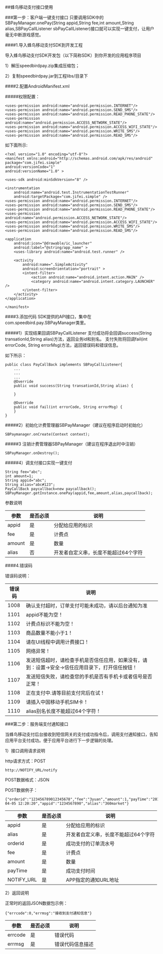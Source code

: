 
##蜂鸟移动支付接口使用

###第一步：客户端一键支付接口
只要调用SDK中的SBPayManager.onePay(String appid,String fee,int amount,String alias,SBPayCallListener sbPayCallListener)接口就可以实现一键支付，让用户毫无中断游戏感觉。

####1.导入蜂鸟移动支付SDK到开发工程
导入蜂鸟移动支付SDK开发包（以下简称SDK）到你开发的应用程序项目1）解压speedbirdpay.zip集成压缩包；
2）复制speedbirdpay.jar到工程libs/目录下
####2.配置AndroidManifest.xml#####权限配置：
	<uses-permission android:name="android.permission.INTERNET"/>
    <uses-permission android:name="android.permission.SEND_SMS"/>
    <uses-permission android:name="android.permission.READ_PHONE_STATE"/>
    <uses-permission android:name="android.permission.ACCESS_NETWORK_STATE"/>
    <uses-permission android:name="android.permission.ACCESS_WIFI_STATE"/>
    <uses-permission android:name="android.permission.WRITE_SMS"/>
    <uses-permission android:name="android.permission.READ_SMS"/>如下面所示:
    <?xml version="1.0" encoding="utf-8"?>
    <manifest xmlns:android="http://schemas.android.com/apk/res/android"
    package="com.jifei.simple"
    android:versionCode="1"
    android:versionName="1.0" >

    <uses-sdk android:minSdkVersion="8" />

    <instrumentation
        android:name="android.test.InstrumentationTestRunner"
        android:targetPackage="com.jifei.simple" />
    <uses-permission android:name="android.permission.INTERNET"/>
    <uses-permission android:name="android.permission.SEND_SMS"/>
    <uses-permission android:name="android.permission.READ_PHONE_STATE"/>
    <uses-permission android:name="android.permission.ACCESS_NETWORK_STATE"/>
    <uses-permission android:name="android.permission.ACCESS_WIFI_STATE"/>
    <uses-permission android:name="android.permission.WRITE_SMS"/>
    <uses-permission android:name="android.permission.READ_SMS"/>

    <application
        android:icon="@drawable/ic_launcher"
        android:label="@string/app_name" >
        <uses-library android:name="android.test.runner" />
	
        <activity
            android:name=".SimpleActivity"
            android:screenOrientation="portrait" >
            <intent-filter>
                <action android:name="android.intent.action.MAIN" />
                <category android:name="android.intent.category.LAUNCHER" />
            </intent-filter>
        </activity>
    </application>

    </manifest> ####3.添加代码SDK提供的API接口，集中在com.speedbird.pay.SBPayManager类里。
#####1）实现结果回调SBPayCallListener支付成功将会回调success(String transationId,String alias)方法，返回业务id和别名。支付失败将回调fail(int errorCode, String errorMsg)方法，返回错误码和错误信息。如下所示：
	public class PayCallBack implements SBPayCallListener{		...
		...		...		@Override
		public void success(String transationId,String alias) {

		}

		@Override
		public void fail(int errorCode, String errorMsg) {
		}	}
#####2）初始化计费管理器SBPayManager（建议在程序启动时初始化）

	SBPaymanager.onCreate(Context context);

#####3 注销计费管理器SBPayManager（建议在程序退出时中注销）
	SBPayManager.onDestroy();
#####4）调支付接口实现一键支付

	String fee="abc";
	int amount=1;
	String appid="abc";
	String alias="abc#123";
	PayCallBack paycallback=new paycallback();	SBPayManager.getInstance.onePay(appid,fee,amount,alias,paycallback);
参数说明

参数|是否必须|说明
---|-------|----
appid|是|分配给应用的标识
fee|是|计费点
amount|是|数量
alias|否|开发者自定义串，长度不能超过64个字符####4.错误码
错误码说明：
错误码|说明
---|----
1008|确认支付超时，订单支付可能未成功，请以后台通知为准
1101|appid不能为空！
1102|计费点标识不能为空！
1103|商品数量不能小于1！
1104|请在UI线程中调用计费接口！
1105|网络异常！
1106|发送短信超时，请检查手机是否信任应用，如果没有，请到：设置->安全->信任应用目录下，打开信任按钮！
1107|发送短信失败，请检查您的手机是否有手机卡或者信号是否正常！
1108|正在支付中.请等目前支付完后在试！
1109|请插入中国移动手机SIM卡！
1110|alias别名长度不能超过64个字符！

###第二步：服务端支付通知接口

当蜂鸟移动支付后台接收到短信网关的支付成功指令后，调用支付通知接口，告知应用平台支付成功。便于应用平台进行下一步逻辑的处理。

1）接口调用请求说明

http请求方式：POST

    http://NOTIFY_URL/notify

POST数据格式：JSON

POST数据例子：

    {"orderid":"123456789012345678","fee":"3yuan","amount":1,"payTime":"2014-04-05 12:20:20","appid":"1234567890","alias":"360market"}

参数|是否必须|说明
---|-------|----
appid|是|分配给应用的标识
alias|是|开发者自定义串，长度不能超过64个字符
orderid|是|成功支付的订单流水号
fee|是|计费点
amount|是|数量
payTime|是|成功支付时间
NOTIFY_URL|是|APP指定的通知URL地址

2）返回说明

正常时的返回JSON数据包示例：

    {"errcode":0,"errmsg":"接收到支付通知信息"}

参数|是否必须|说明
---|-------|----
errcode|是|错误代码
errmsg|是|错误代码信息描述